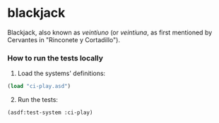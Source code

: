 # blackjack

Blackjack, also known as *veintiuno* (or *veintiuna*, as first mentioned by Cervantes in "Rinconete y Cortadillo").

### How to run the tests locally

1. Load the systems' definitions:
```lisp
(load "ci-play.asd")
```

2. Run the tests:
```lisp
(asdf:test-system :ci-play)
```
